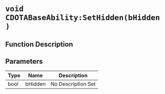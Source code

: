 # `void CDOTABaseAbility:SetHidden(bHidden )`
## Function Description

## Parameters
Type|Name|Description
--|--|--
bool|bHidden|No Description Set

